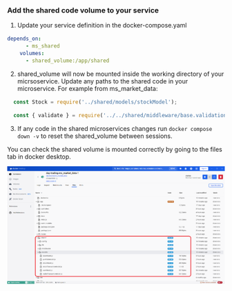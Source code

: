 ### Add the shared code volume to your service

1. Update your service definition in the docker-compose.yaml
```yml
depends_on:
      - ms_shared
    volumes:
      - shared_volume:/app/shared
```

2. shared_volume will now be mounted inside the working directory of your micrsoservice. Update any paths to the shared code in your microservice. For example from ms_market_data: 
```javascript
  const Stock = require('../shared/models/stockModel');
```

```javascript
  const { validate } = require('../../shared/middleware/base.validation');
```

3. If any code in the shared microservices changes run `docker compose down -v` to reset the shared_volume between sessions.

You can check the shared volume is mounted correctly by going to the files tab in docker desktop.

![Shared Volume](./res/shared_volume.PNG)
